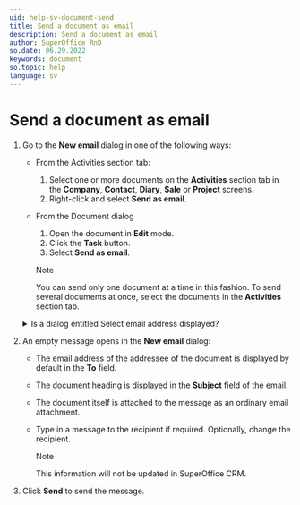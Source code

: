 ```yaml
---
uid: help-sv-document-send
title: Send a document as email
description: Send a document as email
author: SuperOffice RnD
so.date: 06.29.2022
keywords: document
so.topic: help
language: sv
---
```


# Send a document as email

1. Go to the **New email** dialog in one of the following ways:
    * From the Activities section tab:
        1. Select one or more documents on the **Activities** section tab in the **Company**, **Contact**, **Diary**, **Sale** or **Project** screens.
        2. Right-click and select **Send as email**.
    * From the Document dialog
        1. Open the document in **Edit** mode.
        2. Click the **Task** button.
        3. Select **Send as email**.

        > [!NOTE]
        > You can send only one document at a time in this fashion. To send several documents at once, select the documents in the **Activities** section tab.

    <details><summary>Is a dialog entitled Select email address displayed?</summary>

    If the dialog is displayed:

    1. Choose the company to send the document to in the company field. By default the company that is active in the **Company** screen is shown. Here you can also use [FastSearcher][1] or [The History list][2]. Once you have chosen a company, their email address is displayed next to the company field.

    2. To send it to a specific person in the company, choose from the available alternatives in the list box for contacts. Once you have chosen a contact, their email address is displayed next to the list box for contacts.

    3. Under **Selected email address** there is now displayed the email address or correctly-formatted fax number for the selected company (or contact if you specified one). To send to a different email address or fax number, enter that here.
    4. Click **Next** to send the document.
    </details>

2. An empty message opens in the **New email** dialog:

    * The email address of the addressee of the document is displayed by default in the **To** field.
    * The document heading is displayed in the **Subject** field of the email.
    * The document itself is attached to the message as an ordinary email attachment.
    * Type in a message to the recipient if required. Optionally, change the recipient.

        > [!NOTE]
        > This information will not be updated in SuperOffice CRM.

3. Click **Send** to send the message.

<!-- Referenced links -->
[1]: ../../search-options/learn/using-fastsearcher.md
[2]: ../../search-options/learn/using-history-list.md

<!-- Referenced images -->

